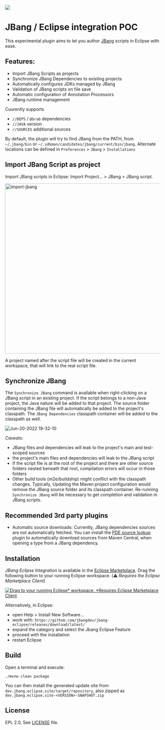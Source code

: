 [![](https://img.shields.io/eclipse-marketplace/v/jbang-eclipse-integration?color=light-green)](https://marketplace.eclipse.org/content/jbang-eclipse-integration)

JBang / Eclipse integration POC
===============================

This experimental plugin aims to let you author [JBang](https://github.com/jbangdev/jbang) scripts in Eclipse with ease.

## Features:

- Import JBang Scripts as projects
- Synchronize JBang Dependencies to existing projects
- Automatically configures JDKs managed by JBang
- Validation of JBang scripts on file save
- Automatic configuration of Annotation Processors
- JBang runtime management

Cuurently supports 
- `//DEPS` / `@Grab` dependencies
- `//JAVA` version
- `//SOURCES` additional sources 

By default, the plugin will try to find JBang from the PATH, from `~/.jbang/bin` or `~/.sdkman/candidates/jbang/current/bin/jbang`. Alternate locations can be defined in `Preferences` > `JBang` > `Installations`


## Import JBang Script as project

Import JBang scripts in Eclipse: Import Project... > JBang > JBang script.

<img width="552" alt="import-jbang" src="https://user-images.githubusercontent.com/148698/174771869-39400429-5a42-4257-97cf-2fb682432b25.png">

A project named after the script file will be created in the current workspace, that will link to the real script file.

## Synchronize JBang

The `Synchronize JBang` command is available when right-clicking on a JBang script in an existing project. If the script belongs to a non-Java project, the Java nature will be added to that project. 
The source folder containing the JBang file will automatically be added to the project's classpath. The `JBang Dependencies` classpath container will be added to the classpath as well.

![Jun-20-2022 19-32-10](https://user-images.githubusercontent.com/148698/174653463-39ea956f-cba8-40d7-8cbf-0d3b50cf49c1.gif)


*Caveats*:
- JBang files and dependencies will leak to the project's main and test-scoped sources
- the project's main files and dependencies will leak to the JBang script
- If the script file is at the root of the project and there are other source folders nested beneath that root, compilation errors will occur in those folders
- Other build tools (m2e/buildship) might conflict with the classpath changes. Typically, Updating the Maven project configuration would remove the JBang source folder and its classpath container. Re-running `Synchronize JBang` will be necessary to get completion and validation in JBang scripts.


## Recommended 3rd party plugins

* Automatic source downloads: Currently, JBang dependencies sources are not automatically fetched. You can install the [PDE source lookup](https://marketplace.eclipse.org/content/pde-source-lookup) plugin to automatically download sources from Maven Central, when opening a type from a JBang dependency. 


Installation
------------

_JBang Eclipse Integration_ is available in the [Eclipse Marketplace](https://marketplace.eclipse.org/content/jbang-eclipse-integration). Drag the following button to your running Eclipse workspace. (⚠️ *Requires the Eclipse Marketplace Client*)

[![Drag to your running Eclipse* workspace. *Requires Eclipse Marketplace Client](https://marketplace.eclipse.org/sites/all/themes/solstice/public/images/marketplace/btn-install.svg)](http://marketplace.eclipse.org/marketplace-client-intro?mpc_install=5391163 "Drag to your running Eclipse* workspace. *Requires Eclipse Marketplace Client")

Alternatively, in Eclipse:

- open Help > Install New Software...
- work with: `https://github.com/jbangdev/jbang-eclipse/releases/download/latest/`
- expand the category and select the Jbang Eclipse Feature
- proceed with the installation
- restart Eclipse


Build
-----

Open a terminal and execute:

    ./mvnw clean package
    
You can then install the generated update site from `dev.jbang.eclipse.site/target/repository`, also zipped as `dev.jbang.eclipse.site-<VERSION>-SNAPSHOT.zip`

License
-------
EPL 2.0, See [LICENSE](LICENSE) file.

